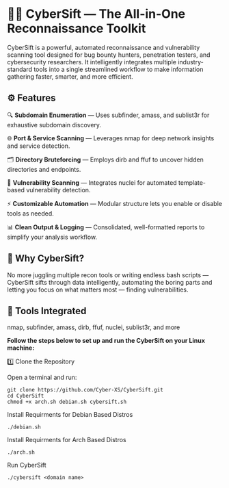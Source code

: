 # 🕵️‍♂️ CyberSift — The All-in-One Reconnaissance Toolkit

CyberSift is a powerful, automated reconnaissance and vulnerability scanning tool designed for bug bounty hunters, penetration testers, and cybersecurity researchers.
It intelligently integrates multiple industry-standard tools into a single streamlined workflow to make information gathering faster, smarter, and more efficient.

## ⚙️ Features

🔍 **Subdomain Enumeration** — Uses subfinder, amass, and sublist3r for exhaustive subdomain discovery.

🌐 **Port & Service Scanning** — Leverages nmap for deep network insights and service detection.

🗂️ **Directory Bruteforcing** — Employs dirb and ffuf to uncover hidden directories and endpoints.

🧩 **Vulnerability Scanning** — Integrates nuclei for automated template-based vulnerability detection.

⚡ **Customizable Automation** — Modular structure lets you enable or disable tools as needed.

📊 **Clean Output & Logging** — Consolidated, well-formatted reports to simplify your analysis workflow.

## 🚀 Why CyberSift?

No more juggling multiple recon tools or writing endless bash scripts — CyberSift sifts through data intelligently, automating the boring parts and letting you focus on what matters most — finding vulnerabilities.

## 🧠 Tools Integrated

nmap, subfinder, amass, dirb, ffuf, nuclei, sublist3r, and more


**Follow the steps below to set up and run the CyberSift on your Linux machine:**

1️⃣ Clone the Repository

Open a terminal and run:

    git clone https://github.com/Cyber-XS/CyberSift.git
    cd CyberSift
    chmod +x arch.sh debian.sh cybersift.sh

Install Requirments for Debian Based Distros

    ./debian.sh

Install Requirments for Arch Based Distros

    ./arch.sh

Run CyberSift

    ./cybersift <domain name>




